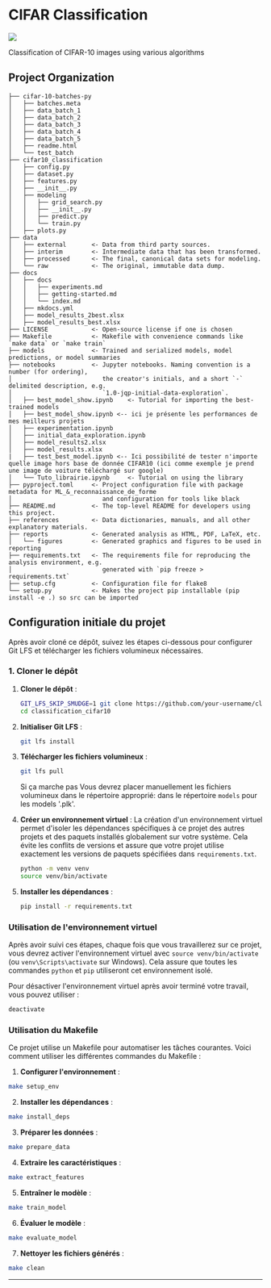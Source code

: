 # CIFAR Classification

<a target="_blank" href="https://cookiecutter-data-science.drivendata.org/">
    <img src="https://img.shields.io/badge/CCDS-Project%20template-328F97?logo=cookiecutter" />
</a>

Classification of CIFAR-10 images using various algorithms

## Project Organization

```
├── cifar-10-batches-py
│   ├── batches.meta
│   ├── data_batch_1
│   ├── data_batch_2
│   ├── data_batch_3
│   ├── data_batch_4
│   ├── data_batch_5
│   ├── readme.html
│   └── test_batch
├── cifar10_classification
│   ├── config.py
│   ├── dataset.py
│   ├── features.py
│   ├── __init__.py
│   ├── modeling
│   │   ├── grid_search.py
│   │   ├── __init__.py
│   │   ├── predict.py
│   │   └── train.py
│   ├── plots.py
├── data
│   ├── external       <- Data from third party sources.
│   ├── interim        <- Intermediate data that has been transformed.
│   ├── processed      <- The final, canonical data sets for modeling.
│   └── raw            <- The original, immutable data dump.
├── docs
│   ├── docs
│   │   ├── experiments.md
│   │   ├── getting-started.md
│   │   └── index.md
│   ├── mkdocs.yml
│   ├── model_results_2best.xlsx
│   ├── model_results_best.xlsx
├── LICENSE            <- Open-source license if one is chosen
├── Makefile           <- Makefile with convenience commands like `make data` or `make train`
├── models             <- Trained and serialized models, model predictions, or model summaries
├── notebooks          <- Jupyter notebooks. Naming convention is a number (for ordering),
│                         the creator's initials, and a short `-` delimited description, e.g.
│                         `1.0-jqp-initial-data-exploration`.
│   ├── best_model_show.ipynb    <- Tutorial for importing the best-trained models
│   ├── best_model_show.ipynb <-- ici je présente les performances de mes meilleurs projets
│   ├── experimentation.ipynb
│   ├── initial_data_exploration.ipynb
│   ├── model_results2.xlsx
│   ├── model_results.xlsx
|   ├── test_best_model.ipynb <-- Ici possibilité de tester n'importe quelle image hors base de donnée CIFAR10 (ici comme exemple je prend une image de voiture téléchargé sur google)
│   └── Tuto_librairie.ipynb     <- Tutorial on using the library
├── pyproject.toml     <- Project configuration file with package metadata for ML_&_reconnaissance_de_forme
│                         and configuration for tools like black
├── README.md          <- The top-level README for developers using this project.
├── references         <- Data dictionaries, manuals, and all other explanatory materials.
├── reports            <- Generated analysis as HTML, PDF, LaTeX, etc.
│   └── figures        <- Generated graphics and figures to be used in reporting
├── requirements.txt   <- The requirements file for reproducing the analysis environment, e.g.
│                         generated with `pip freeze > requirements.txt`
├── setup.cfg          <- Configuration file for flake8
└── setup.py           <- Makes the project pip installable (pip install -e .) so src can be imported

```
## Configuration initiale du projet

Après avoir cloné ce dépôt, suivez les étapes ci-dessous pour configurer Git LFS et télécharger les fichiers volumineux nécessaires.

### 1. Cloner le dépôt

1. **Cloner le dépôt** :
    ```bash
    GIT_LFS_SKIP_SMUDGE=1 git clone https://github.com/your-username/classification_cifar10.git
    cd classification_cifar10
    ```

2. **Initialiser Git LFS** :
    ```bash
    git lfs install
    ```

3. **Télécharger les fichiers volumineux** :
    ```bash
    git lfs pull
    ```
    Si ça marche pas Vous devrez placer manuellement les fichiers volumineux dans le répertoire approprié: dans le répertoire `models` pour les models '.plk'. 

4. **Créer un environnement virtuel** :
    La création d'un environnement virtuel permet d'isoler les dépendances spécifiques à ce projet des autres projets et des paquets installés globalement sur votre système. Cela évite les conflits de versions et assure que votre projet utilise exactement les versions de paquets spécifiées dans `requirements.txt`.

    ```bash
    python -m venv venv
    source venv/bin/activate
    ```

5. **Installer les dépendances** :
    ```bash
    pip install -r requirements.txt
    ```

### Utilisation de l'environnement virtuel

Après avoir suivi ces étapes, chaque fois que vous travaillerez sur ce projet, vous devrez activer l'environnement virtuel avec `source venv/bin/activate` (ou `venv\Scripts\activate` sur Windows). Cela assure que toutes les commandes `python` et `pip` utiliseront cet environnement isolé.

Pour désactiver l'environnement virtuel après avoir terminé votre travail, vous pouvez utiliser :

```bash
deactivate
```

### Utilisation du Makefile
Ce projet utilise un Makefile pour automatiser les tâches courantes. Voici comment utiliser les différentes commandes du Makefile :

1. **Configurer l'environnement** :

```bash
make setup_env
```

2. **Installer les dépendances** :

```bash
make install_deps
```

3. **Préparer les données** :

```bash
make prepare_data
```

4. **Extraire les caractéristiques** :

```bash
make extract_features
```

5. **Entraîner le modèle** :

```bash
make train_model
```

6. **Évaluer le modèle** :

```bash
make evaluate_model
```

7. **Nettoyer les fichiers générés** :

```bash
make clean
```
--------

